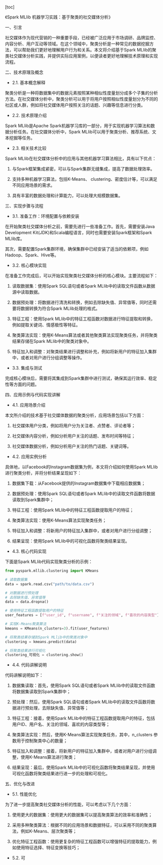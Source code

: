
[toc]                    
                
                
《Spark MLlib 机器学习实践：基于聚类的社交媒体分析》

一、引言

社交媒体作为现代营销的一种重要手段，已经被广泛应用于市场调研、品牌监控、内容分析、用户互动等领域。在这个领域中，聚类分析是一种常见的数据挖掘方法，可以帮助我们更好地理解用户行为和关系。本文将介绍基于Spark MLlib的聚类社交媒体分析实践，并提供实际应用案例，以便读者更好地理解技术原理和实现流程。

二、技术原理及概念

- 2.1. 基本概念解释

聚类分析是一种将数据集中的数据元素按照某种相似性度量划分成多个子集的分析方法。在社交媒体分析中，聚类分析可以用于将用户按照相似性度量划分为不同的社区或人群，例如将社交媒体用户按照关注的话题、兴趣等信息进行分类。

- 2.2. 技术原理介绍

Spark MLlib是Apache Spark机器学习库的一部分，用于实现机器学习算法和数据分析任务。在社交媒体分析中，Spark MLlib可以用于聚类分析、推荐系统、文本挖掘等任务。

- 2.3. 相关技术比较

Spark MLlib在社交媒体分析中的应用与其他机器学习算法相比，具有以下优点：

1. 与Spark框架集成紧密，可以与Spark集群无缝集成，提高了数据处理效率。

2. 支持多种机器学习算法，包括K-Means、 clustering、密度估计等，可以满足不同应用场景的需求。

3. 具有丰富的数据处理和计算能力，可以处理大规模数据集。

三、实现步骤与流程

- 3.1. 准备工作：环境配置与依赖安装

在开始聚类社交媒体分析之前，需要先进行一些准备工作。首先，需要安装Java Development Kit(JDK)和Scala编程语言，同时也需要安装Spark框架和Spark MLlib库。

其次，需要配置Spark集群环境，确保集群中已经安装了适当的依赖项，例如Hadoop、Spark、Hive等。

- 3.2. 核心模块实现

在准备工作完成后，可以开始实现聚类社交媒体分析的核心模块。主要流程如下：

1. 读取数据集：使用Spark SQL语句或者Spark MLlib中的读取文件函数从数据源中读取数据。

2. 数据预处理：将数据进行清洗和转换，例如去除缺失值、异常值等，同时还需要将数据转换为符合Spark MLlib处理的格式。

3. 特征工程：使用Spark MLlib中的特征工程函数对数据进行特征提取和转换，例如提取关键词、情感极性等特征。

4. 聚类算法实现：使用K-Means算法或者其他聚类算法实现聚类任务，并将聚类结果存储在Spark MLlib中的聚类对象中。

5. 特征加入和调整：对聚类结果进行调整和补充，例如将新用户的特征加入集群中，或者对用户进行分组调整等操作。

- 3.3. 集成与测试

完成核心模块后，需要将其集成到Spark集群中进行测试，确保其运行效率、稳定性等方面的问题。

四、应用示例与代码实现讲解

- 4.1. 应用场景介绍

本文所介绍的技术基于社交媒体数据的聚类分析，应用场景包括以下方面：

1. 社交媒体用户分类，例如将用户分为关注者、点赞者、评论者等；

2. 社交媒体内容分析，例如分析用户关注的话题、发布时间等特征；

3. 社交媒体数据分析，例如分析用户关注的热门话题、关键词等。

- 4.2. 应用实例分析

具体地，以Facebook的Instagram数据集为例，本文将介绍如何使用Spark MLlib进行聚类分析，并将分析结果呈现如下：

1. 数据集下载：从Facebook提供的Instagram数据集中下载相应数据集；

2. 数据预处理：使用Spark SQL语句或者Spark MLlib中的读取文件函数将数据读取到Spark集群中；

3. 特征工程：使用Spark MLlib中的特征工程函数提取用户的特征；

4. 聚类算法实现：使用K-Means算法实现聚类任务；

5. 特征加入和调整：将新用户的特征加入集群中，或者对用户进行分组调整；

6. 结果呈现：使用Spark MLlib中的可视化函数将聚类结果呈现。

- 4.3. 核心代码实现

下面是Spark MLlib代码实现聚类分析的示例：

```python
from pyspark.mllib.clustering import KMeans

# 读取数据集
data = spark.read.csv("path/to/data.csv")

# 对数据进行预处理
# 去除缺失值、异常值等
data = data.dropna()

# 使用特征工程函数提取用户的特征
user_features = [f"user_id", f"username", f"关注的领域", f"喜欢的内容类型"]

# 实现K-Means聚类算法
kmeans = KMeans(n_clusters=3).fit(user_features)

# 将聚类结果存储到Spark MLlib中的聚类对象中
clustering = kmeans.predict(data)

# 将聚类结果进行可视化
clustering_可视化 = clustering.show()
```

- 4.4. 代码讲解说明

代码讲解说明如下：

1. 数据集读取：首先，使用Spark SQL语句或者Spark MLlib中的读取文件函数将数据集读取到Spark集群中；

2. 预处理：然后，使用Spark SQL语句或者Spark MLlib中的读取文件函数将数据进行预处理，去除缺失值、异常值等；

3. 特征工程：接着，使用Spark MLlib中的特征工程函数提取用户的特征，包括用户ID、用户名、关注的领域、喜欢的内容类型等；

4. 聚类算法实现：然后，使用K-Means算法实现聚类任务，其中，n_clusters 参数用于控制聚类中心的数量；

5. 特征加入和调整：接着，将新用户的特征加入集群中，或者对用户进行分组调整，使用K-Means算法进行聚类；

6. 结果呈现：最后，使用Spark MLlib中的可视化函数将聚类结果呈现，并使用可视化函数将聚类结果进行进一步的处理和可视化。

五、优化与改进

- 5.1. 性能优化

为了进一步提高聚类社交媒体分析的性能，可以考虑以下几个方面：

1. 使用更大的数据集：使用更大的数据集可以提高聚类算法的效率和准确性；

2. 采用多种聚类算法：根据不同的应用场景和数据特征，可以采用不同的聚类算法，例如K-Means、层次聚类等；

3. 优化特征工程函数：使用更复杂的特征工程函数可以增强特征的提取能力，例如使用特征选择、特征变换等技巧；

- 5.2. 可

